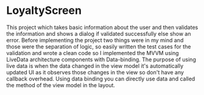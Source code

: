 # LoyaltyScreen

This project which takes basic information about the user and then validates the information and shows a dialog if validated successfully else show an error. Before implementing the project two things were in my mind and those were the separation of logic, so easily written the test cases for the validation and wrote a clean code so I implemented the MVVM using LiveData architecture components with Data-binding. The purpose of using live data is when the data changed in the view model it's automatically updated UI as it observes those changes in the view so don't have any callback overhead. Using data binding you can directly use data and called the method of the view model in the layout.
